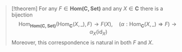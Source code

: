 >[!theorem] 
>For any $F \in \mathbf{Hom(C,Set)}$ and any $X \in \mathbf{C}$ there is a bijection $$\text{Hom}_{\mathbf{Hom(C,Set)}}(\text{Hom}_\mathbf{C}(X,\_), F) \to F(X), \quad (\alpha: \text{Hom}_\mathbf{C}(X,\_) \Rightarrow F) \to \alpha_X(\text{id}_X)$$
>Moreover, this correspondence is natural in both $F$ and $X$.


